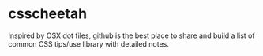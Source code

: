 # csscheetah
Inspired by OSX dot files, github is the best place to share and build a list of common CSS tips/use library with detailed notes.


